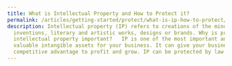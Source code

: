 ```yaml
---
title: What is Intellectual Property and How to Protect it?
permalink: /articles/getting-started/protect/what-is-ip-how-to-protect/
description: Intellectual property (IP) refers to creations of the mind such as
  inventions, literary and artistic works, designs or brands. Why is protecting
  intellectual property important?   IP is one of the most important and
  valuable intangible assets for your business. It can give your business the
  competitive advantage to profit and grow. IP can be protected by law.
---
```

